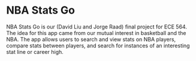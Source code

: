 #   NBA Stats Go
NBA Stats Go is our (David Liu and Jorge Raad) final project for ECE 564. The idea for this app came from our mutual interest in basketball and the NBA. The app allows users to search and view stats on NBA players, compare stats between players, and search for instances of an interesting stat line or career high.  
